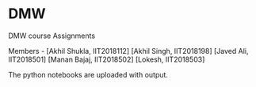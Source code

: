 # DMW
DMW course Assignments

Members - 
[Akhil Shukla, IIT2018112] 
[Akhil Singh, IIT2018198]
[Javed Ali, IIT2018501]
[Manan Bajaj, IIT2018502]
[Lokesh, IIT2018503]

The python notebooks are uploaded with output.
